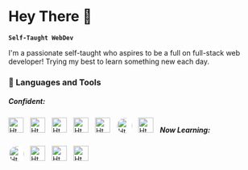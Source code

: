 # Hey There 👋

**`Self-Taught WebDev`**

I'm a passionate self-taught who aspires to be a full on full-stack web developer! Trying my best to learn something new each day.

### 🧰 Languages and Tools
##### Confident:
<img align="left" alt="Html" width="30px" style="padding-right:10px" src="https://cdn.jsdelivr.net/gh/devicons/devicon/icons/html5/html5-plain.svg" />
<img align="left" alt="Html" width="30px" style="padding-right:10px" src="https://cdn.jsdelivr.net/gh/devicons/devicon/icons/css3/css3-plain.svg" />
<img align="left" alt="Html" width="30px" style="padding-right:10px" src="https://cdn.jsdelivr.net/gh/devicons/devicon/icons/javascript/javascript-original.svg" />
<img align="left" alt="Html" width="30px" style="padding-right:10px" src="https://cdn.jsdelivr.net/gh/devicons/devicon/icons/react/react-original.svg" />
<img align="left" alt="Html" width="30px" style="padding-right:10px" src="https://cdn.jsdelivr.net/gh/devicons/devicon/icons/sass/sass-original.svg" />
<img align="left" alt="Html" width="30px" style="padding:1px 2px 2px 1px;margin-right:10px;border-radius:50%;background:white" src="https://cdn.jsdelivr.net/gh/devicons/devicon/icons/tailwindcss/tailwindcss-original-wordmark.svg" />
<img align="left" alt="Html" width="30px" style="padding-right:10px" src="https://cdn.jsdelivr.net/gh/devicons/devicon/icons/photoshop/photoshop-plain.svg" />


#
##### Now Learning:
<img align="left" alt="Html" width="30px" style="padding:1px 2px 2px 1px;margin-right:10px;border-radius:50%;background:white" src="https://cdn.jsdelivr.net/gh/devicons/devicon/icons/nextjs/nextjs-line.svg" />
<img align="left" alt="Html" width="30px" style="padding-right:10px" src="https://cdn.jsdelivr.net/gh/devicons/devicon/icons/typescript/typescript-original.svg" />
<img align="left" alt="Html" width="30px" style="padding-right:10px" src="https://cdn.jsdelivr.net/gh/devicons/devicon/icons/firebase/firebase-plain.svg" />
<img align="left" alt="Html" width="30px" style="padding-right:10px" src="https://cdn.jsdelivr.net/gh/devicons/devicon/icons/nodejs/nodejs-original.svg" />

